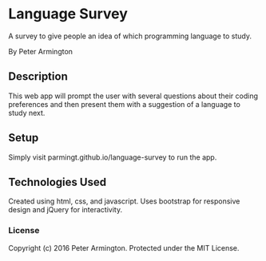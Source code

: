 # Language Survey

A survey to give people an idea of which programming language to study.

By Peter Armington

## Description

This web app will prompt the user with several questions about their coding preferences and then present them with a suggestion of a language to study next.

## Setup

Simply visit parmingt.github.io/language-survey to run the app.

## Technologies Used

Created using html, css, and javascript. Uses bootstrap for responsive design and jQuery for interactivity.

### License

Copyright (c) 2016 Peter Armington.
Protected under the MIT License.

